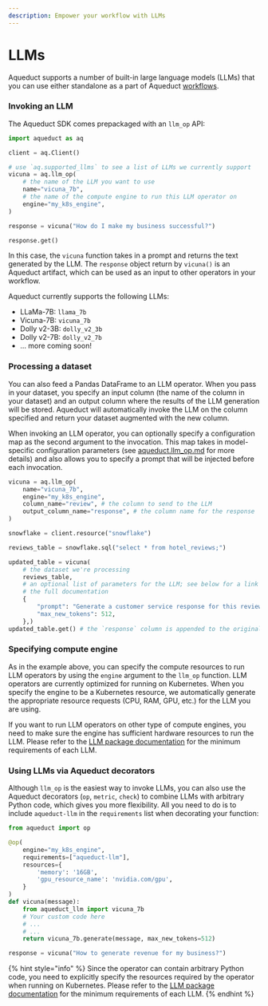 ```yaml
---
description: Empower your workflow with LLMs
---
```


# LLMs

Aqueduct supports a number of built-in large language models (LLMs) that you can use either standalone as a part of Aqueduct [workflows](../workflows/ "mention").&#x20;

### Invoking an LLM

The Aqueduct SDK comes prepackaged with an `llm_op` API:

```python
import aqueduct as aq

client = aq.Client()

# use `aq.supported_llms` to see a list of LLMs we currently support
vicuna = aq.llm_op(
    # the name of the LLM you want to use 
    name="vicuna_7b",
    # the name of the compute engine to run this LLM operator on
    engine="my_k8s_engine",
)

response = vicuna("How do I make my business successful?")

response.get()
```

In this case, the `vicuna` function takes in a prompt and returns the text generated by the LLM. The `response` object return by `vicuna()` is an Aqueduct artifact, which can be used as an input to other operators in your workflow.&#x20;

Aqueduct currently supports the following LLMs:

* LLaMa-7B: `llama_7b`
* Vicuna-7B: `vicuna_7b`
* Dolly v2-3B: `dolly_v2_3b`
* Dolly v2-7B: `dolly_v2_7b`
* ... more coming soon!

### Processing a dataset

You can also feed a Pandas DataFrame to an LLM operator. When you pass in your dataset, you specify an input column (the name of the column in your dataset) and an output column where the results of the LLM generation will be stored. Aqueduct will automatically invoke the LLM on the column specified and return your dataset augmented with the new column.

When invoking an LLM operator, you can optionally specify a configuration map as the second argument to the invocation. This map takes in model-specific configuration parameters (see [aqueduct.llm\_op.md](../api-reference/sdk-reference/package-aqueduct/aqueduct.llm\_op.md "mention") for more details) and also allows you to specify a prompt that will be injected before each invocation.

```python
vicuna = aq.llm_op(
    name="vicuna_7b",
    engine="my_k8s_engine",
    column_name="review", # the column to send to the LLM
    output_column_name="response", # the column name for the response
)

snowflake = client.resource("snowflake")

reviews_table = snowflake.sql("select * from hotel_reviews;")

updated_table = vicuna(
    # the dataset we're processing
    reviews_table,
    # an optional list of parameters for the LLM; see below for a link 
    # the full documentation
    {
        "prompt": "Generate a customer service response for this review: ",
        "max_new_tokens": 512,
    },)
updated_table.get() # the `response` column is appended to the original table
```

### Specifying compute engine

As in the example above, you can specify the compute resources to run LLM operators by using the `engine` argument to the `llm_op` function. LLM operators are currently optimized for running on Kubernetes. When you specify the engine to be a Kubernetes resource, we automatically generate the appropriate resource requests (CPU, RAM, GPU, etc.) for the LLM you are using.

If you want to run LLM operators on other type of compute engines, you need to make sure the engine has sufficient hardware resources to run the LLM. Please refer to the [LLM package documentation](https://docs.aqueducthq.com/api-reference/aqueduct-llm-reference/package-aqueduct-llm) for the minimum requirements of each LLM.

### Using LLMs via Aqueduct decorators

Although `llm_op` is the easiest way to invoke LLMs, you can also use the Aqueduct decorators (`op`, `metric`, `check`) to combine LLMs with arbitrary Python code, which gives you more flexibility. All you need to do is to include `aqueduct-llm` in the `requirements` list when decorating your function:

```python
from aqueduct import op

@op(
    engine="my_k8s_engine",
    requirements=["aqueduct-llm"],
    resources={
        'memory': '16GB',
        'gpu_resource_name': 'nvidia.com/gpu',
    }
) 
def vicuna(message):
    from aqueduct_llm import vicuna_7b
    # Your custom code here
    # ...
    # ...
    return vicuna_7b.generate(message, max_new_tokens=512)

response = vicuna("How to generate revenue for my business?")
```

{% hint style="info" %}
Since the operator can contain arbitrary Python code, you need to explicitly specify the resources required by the operator when running on Kubernetes. Please refer to the [LLM package documentation](https://docs.aqueducthq.com/api-reference/aqueduct-llm-reference/package-aqueduct-llm) for the minimum requirements of each LLM.
{% endhint %}
